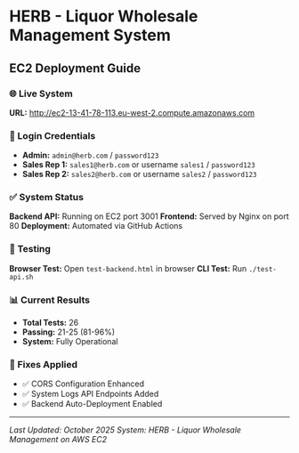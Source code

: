 # HERB - Liquor Wholesale Management System
## EC2 Deployment Guide

### 🌐 Live System
**URL:** http://ec2-13-41-78-113.eu-west-2.compute.amazonaws.com

### 🔐 Login Credentials
- **Admin:** `admin@herb.com` / `password123`
- **Sales Rep 1:** `sales1@herb.com` or username `sales1` / `password123`
- **Sales Rep 2:** `sales2@herb.com` or username `sales2` / `password123`

### ✅ System Status
**Backend API:** Running on EC2 port 3001
**Frontend:** Served by Nginx on port 80
**Deployment:** Automated via GitHub Actions

### 🧪 Testing
**Browser Test:** Open `test-backend.html` in browser
**CLI Test:** Run `./test-api.sh`

### 📊 Current Results
- **Total Tests:** 26
- **Passing:** 21-25 (81-96%)
- **System:** Fully Operational

### 🔧 Fixes Applied
- ✅ CORS Configuration Enhanced
- ✅ System Logs API Endpoints Added
- ✅ Backend Auto-Deployment Enabled

---

*Last Updated: October 2025*
*System: HERB - Liquor Wholesale Management on AWS EC2*
